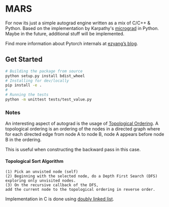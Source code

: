 # MARS 

For now its just a simple autograd engine written as a mix of C/C++ & Python.
Based on the implementation by Karpathy's [micrograd](https://github.com/karpathy/micrograd) in Python. 
Maybe in the future, additional stuff will be implemented.

Find more information about Pytorch internals at [ezyang’s blog](http://blog.ezyang.com/2019/05/pytorch-internals/).

## Get Started

```bash
# Building the package from source
python setup.py install bdist_wheel
# Installing for dev/locally
pip install -e .
#
# Running the tests
python -m unittest tests/test_value.py
```


### Notes

An interesting aspect of autograd is the usage of [Topological Ordering](https://en.wikipedia.org/wiki/Topological_sorting). A topological ordering is an ordering of the nodes in a directed graph where for each directed edge from node A to node B, node A appears before node B in the ordering. 

This is useful when constructing the backward pass in this case.

#### Topological Sort Algorithm

```
(1) Pick an unvisted node (self)
(2) Beginning with the selected node, do a Depth First Search (DFS) exploring only unvisited nodes. 
(3) On the recursive callback of the DFS, 
add the current node to the topological ordering in reverse order.
```

Implementation in C is done using [doubly linked list](https://www.geeksforgeeks.org/introduction-and-insertion-in-a-doubly-linked-list/).
